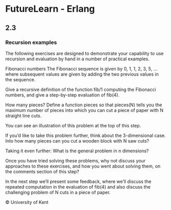 # FutureLearn - Erlang

## 2.3

### Recursion examples

The following exercises are designed to demonstrate your capability to use recursion and evaluation by hand in a number of practical examples.

Fibonacci numbers
The Fibonacci sequence is given by 0, 1, 1, 2, 3, 5, … where subsequent values are given by adding the two previous values in the sequence.

Give a recursive definition of the function fib/1 computing the Fibonacci numbers, and give a step-by-step evaluation of fib(4).

How many pieces?
Define a function pieces so that pieces(N) tells you the maximum number of pieces into which you can cut a piece of paper with N straight line cuts.

You can see an illustration of this problem at the top of this step.

If you’d like to take this problem further, think about the 3-dimensional case. Into how many pieces can you cut a wooden block with N saw cuts?

Taking it even further: What is the general problem in n dimensions?

Once you have tried solving these problems, why not discuss your approaches to these exercises, and how you went about solving them, on the comments section of this step?

In the next step we’ll present some feedback, where we’ll discuss the repeated computation in the evaluation of fib(4) and also discuss the challenging problem of N cuts in a piece of paper.

© University of Kent
